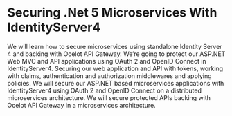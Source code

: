 # Securing .Net 5 Microservices With IdentityServer4

We will learn how to secure microservices using standalone Identity Server 4 and backing with Ocelot API Gateway. We’re going to protect our ASP.NET Web MVC and API applications using OAuth 2 and OpenID Connect in IdentityServer4. Securing our web application and API with tokens, working with claims, authentication and authorization middlewares and applying policies. We will secure our ASP.NET based microservices applications with IdentityServer4 using OAuth 2 and OpenID Connect on a distributed microservices architecture. We will secure protected APIs backing with Ocelot API Gateway in a microservices architecture.
